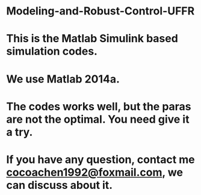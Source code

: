# Modeling-and-Robust-Control-UFFR
# This is the Matlab Simulink based simulation codes.
# We use Matlab 2014a.
# The codes works well, but the paras are not the optimal. You need give it a try.
# If you have any question, contact me cocoachen1992@foxmail.com, we can discuss about it.
